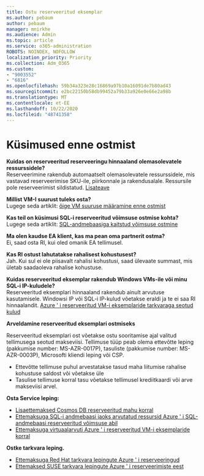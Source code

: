 ```yaml
---
title: Ostu reserveeritud eksemplar
ms.author: pebaum
author: pebaum
manager: mnirkhe
ms.audience: Admin
ms.topic: article
ms.service: o365-administration
ROBOTS: NOINDEX, NOFOLLOW
localization_priority: Priority
ms.collection: Adm_O365
ms.custom:
- "9003552"
- "6816"
ms.openlocfilehash: 59b34a323e28c16869a97b10a16091de7b80ad43
ms.sourcegitcommit: e2bc22150b58db99452a79b33a926e0e66e2a98b
ms.translationtype: MT
ms.contentlocale: et-EE
ms.lasthandoff: 10/22/2020
ms.locfileid: "48741358"
---
```

# <a name="questions-before-purchase"></a>Küsimused enne ostmist

**Kuidas on reserveeritud reserveeringu hinnaaland olemasolevatele ressurssidele?**  
Reserveerimine rakendub automaatselt olemasolevatele ressurssidele, mis vastavad reserveerimise SKU-ile, piirkonnale ja rakendusalale. Ressursile pole reserveerimist sildistatud. [Lisateave](https://docs.microsoft.com/azure/cost-management-billing/reservations/save-compute-costs-reservations?WT.mc_id=Portal-Microsoft_Azure_Support#how-reservation-discount-is-applied) 

**Millist VM-I suurust tuleks osta?**  
Lugege seda artiklit: [õige VM suuruse määramine enne ostmist](https://docs.microsoft.com/azure/virtual-machines/windows/prepay-reserved-vm-instances?toc=/azure/billing/TOC.json&WT.mc_id=Portal-Microsoft_Azure_Support#determine-the-right-vm-size-before-you-buy)

**Kas teil on küsimusi SQL-i reserveeritud võimsuse ostmise kohta?**  
Lugege seda artiklit: [SQL-andmebaasiga kaitstud võimsuse ostmine](https://docs.microsoft.com/azure/sql-database/sql-database-reserved-capacity?toc=/azure/billing/TOC.json&WT.mc_id=Portal-Microsoft_Azure_Support#buy-sql-database-reserved-capacity)

**Ma olen kaudse EA klient, kas ma pean oma partnerit ostma?**  
Ei, saad osta RI, kui oled omanik EA tellimusel.

**Kas RI ostust lahutatakse rahalisest kohustusest?**  
Jah. Kui sul ei ole piisavalt rahalisi kohustusi, saad ülevaate summast, mis ületab saadaoleva rahalise kohustuse.

**Kuidas reserveeritud eksemplar rakendub Windows VMs-ile või minu SQL-i IP-kuludele?**  
Reserveeritud eksemplari hinnaaland rakendub ainult arvutuse kasutamisele. Windowsi IP või SQL-i IP-kulud võetakse eraldi ja te ei saa RI hinnaalandit. [Azure ' i reserveeritud VM-i eksemplaride tarkvaraga seotud kulud](https://docs.microsoft.com/azure/billing/billing-reserved-instance-windows-software-costs?WT.mc_id=Portal-Microsoft_Azure_Support)  
      
**Arveldamine reserveeritud eksemplari ostmiseks**  
      
Reserveeritud eksemplari ost võetakse ostu sooritamise ajal valitud tellimusega seotud makseviisi. Tellimuse tüüp peab olema ettevõtte leping (pakkumise number: MS-AZR-0017P), tasuliste (pakkumise number: MS-AZR-0003P), Microsofti kliendi leping või CSP.

-   Ettevõtte tellimuse puhul arvestatakse tasud maha liitumise rahalise kohustuse saldost või võetakse üle
-   Tasulise tellimuse korral tasu võetakse tellimusel krediitkaardi või arve makseviisi arvel.

**Osta Service leping:**

-   [Lisaettemaksed Cosmos DB reserveeritud mahu korral](https://docs.microsoft.com/azure/cosmos-db/cosmos-db-reserved-capacity?WT.mc_id=Portal-Microsoft_Azure_Support)
-   [Ettemaksuga SQL-i andmebaasi jaoks arvutatud ressursid Azure ' i SQL-andmebaasi reserveeritud võimsuse abil](https://docs.microsoft.com/azure/sql-database/sql-database-reserved-capacity?WT.mc_id=Portal-Microsoft_Azure_Support)
-   [Ettemaksuga virtuaalarvuti Azure ' i reserveeritud VM-i eksemplaride korral](https://docs.microsoft.com/azure/virtual-machines/windows/prepay-reserved-vm-instances?WT.mc_id=Portal-Microsoft_Azure_Support)

**Ostke tarkvara leping.**

-   [Ettemaksuga Red Hat tarkvara lepingute Azure ' i reserveeringud](https://docs.microsoft.com/azure/virtual-machines/linux/prepay-rhel-software-charges?WT.mc_id=Portal-Microsoft_Azure_Support)
-   [Ettemaksed SUSE tarkvara lepingute Azure ' i reserveerimiste eest](https://docs.microsoft.com/azure/virtual-machines/linux/prepay-suse-software-charges?WT.mc_id=Portal-Microsoft_Azure_Support)